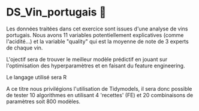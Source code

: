 # DS_Vin_portugais :wine_glass:

Les données traitées dans cet exercice sont issues d'une analyse de vins portugais. Nous avons 11 variables potentiellement explicatives (comme l'acidité...) et la variable "quality" qui est la moyenne de note de 3 experts de chaque vin.

L'ojectif sera de trouver le meilleur modèle prédictif en jouant sur l'optimisation des hyperparamètres et en faisant du feature engineering. 

Le langage utilisé sera R

A ce titre nous privilégions l'utilisation de Tidymodels, il sera donc possible de tester 10 algorithmes en utilisant 4 'recettes' (FE) et 20 combinaisons de paramètres soit 800 modèles. 
